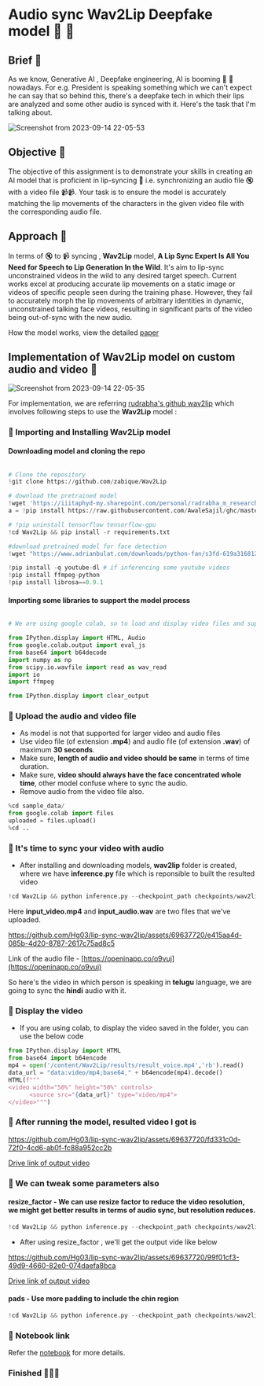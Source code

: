 # Audio sync Wav2Lip Deepfake model 🚀 🚀

## Brief 🚀

As we know, Generative AI , Deepfake engineering, AI is booming 🤯 🤯 nowadays. For e.g. President is speaking something which we can't expect he can say that so behind this, there's a deepfake tech in which their lips are analyzed and some other audio is synced with it. Here's the task that I'm talking about. 

![Screenshot from 2023-09-14 22-05-53](https://github.com/Hg03/lip-sync-wav2lip/assets/69637720/8ae07ace-3b03-4096-af31-e71f752c4c0f)



## Objective 🚀

The objective of this assignment is to demonstrate your skills in creating an AI model that is proficient in lip-syncing 👄 i.e. synchronizing an audio file 🔇 with a video file 📹📹. Your task is to ensure the model is accurately matching the lip movements of the characters in the given video file with the corresponding audio file.

## Approach 🚀

In terms of 🔇 to 📹 syncing , **Wav2Lip** model, **A Lip Sync Expert Is All You Need for Speech to Lip Generation In the Wild**. It's aim to lip-sync unconstrained videos in the wild to any desired target speech. Current works excel at producing accurate lip movements on a static image or videos of specific people seen during the training phase. However, they fail to accurately morph the lip movements of arbitrary identities in dynamic, unconstrained talking face videos, resulting in significant parts of the video being out-of-sync with the new audio.

How the model works, view the detailed [paper](https://arxiv.org/abs/2008.10010)

## Implementation of Wav2Lip model on custom audio and video 🚀

![Screenshot from 2023-09-14 22-05-35](https://github.com/Hg03/lip-sync-wav2lip/assets/69637720/a4c6c516-5391-4c17-a625-5ddaf6a2ff9f)



For implementation, we are referring [rudrabha's github wav2lip](https://github.com/Rudrabha/Wav2Lip) which involves following steps to use the **Wav2Lip** model :

### 🔮 Importing and Installing Wav2Lip model

#### Downloading model and cloning the repo

```python

# Clone the repository
!git clone https://github.com/zabique/Wav2Lip

# download the pretrained model
!wget 'https://iiitaphyd-my.sharepoint.com/personal/radrabha_m_research_iiit_ac_in/_layouts/15/download.aspx?share=EdjI7bZlgApMqsVoEUUXpLsBxqXbn5z8VTmoxp55YNDcIA' -O '/content/Wav2Lip/checkpoints/wav2lip_gan.pth'
a = !pip install https://raw.githubusercontent.com/AwaleSajil/ghc/master/ghc-1.0-py3-none-any.whl

# !pip uninstall tensorflow tensorflow-gpu
!cd Wav2Lip && pip install -r requirements.txt

#download pretrained model for face detection
!wget "https://www.adrianbulat.com/downloads/python-fan/s3fd-619a316812.pth" -O "/content/Wav2Lip/face_detection/detection/sfd/s3fd.pth"

!pip install -q youtube-dl # if inferencing some youtube videos
!pip install ffmpeg-python
!pip install librosa==0.9.1
```

#### Importing some libraries to support the model process

```python

# We are using google colab, so to load and display video files and support it to download, we require these libraries

from IPython.display import HTML, Audio
from google.colab.output import eval_js
from base64 import b64decode
import numpy as np
from scipy.io.wavfile import read as wav_read
import io
import ffmpeg

from IPython.display import clear_output 
```

### 🔮 Upload the audio and video file

- As model is not that supported for larger video and audio files
- Use video file (of extension **.mp4**) and audio file (of extension **.wav**) of maximum **30 seconds**.
- Make sure, **length of audio and video should be same** in terms of time duration.
- Make sure, **video should always have the face concentrated whole time**, other model confuse where to sync the audio.
- Remove audio from the video file also.

```python
%cd sample_data/
from google.colab import files
uploaded = files.upload()
%cd ..
```

### 🔮 It's time to sync your video with audio 

- After installing and downloading models, **wav2lip** folder is created, where we have **inference.py** file which is reponsible to built the resulted video

```python
!cd Wav2Lip && python inference.py --checkpoint_path checkpoints/wav2lip_gan.pth --face "/content/sample_data/input_video.mp4" --audio "/content/sample_data/input_audio.wav"
```

Here **input_video.mp4** and **input_audio.wav** are two files that we've uploaded. 


https://github.com/Hg03/lip-sync-wav2lip/assets/69637720/e415aa4d-085b-4d20-8787-2617c75ad8c5

Link of the audio file - [https://openinapp.co/o9vuj](https://openinapp.co/o9vuj)

So here's the video in which person is speaking in **telugu** language, we are going to sync the **hindi** audio with it.

### 🔮 Display the video

- If you are using colab, to display the video saved in the folder, you can use the below code

```python
from IPython.display import HTML
from base64 import b64encode
mp4 = open('/content/Wav2Lip/results/result_voice.mp4','rb').read()
data_url = "data:video/mp4;base64," + b64encode(mp4).decode()
HTML(f"""
<video width="50%" height="50%" controls>
      <source src="{data_url}" type="video/mp4">
</video>""")
```

### 🔮 After running the model, resulted video I got is 

https://github.com/Hg03/lip-sync-wav2lip/assets/69637720/fd331c0d-72f0-4cd6-ab0f-fc88a952cc2b

[Drive link of output video](https://drive.google.com/file/d/1NDJmtoyfmbLn3u9dKSVRhDLVVtwchtSt/view?usp=sharing)

### 🔮 We can tweak some parameters also 

#### resize_factor - We can use resize factor to reduce the video resolution, we might get better results in terms of audio sync, but resolution reduces.

```python
!cd Wav2Lip && python inference.py --checkpoint_path checkpoints/wav2lip_gan.pth --face "/content/sample_data/input_video.mp4" --audio "/content/sample_data/input_audio.wav" --resize_factor 2
```

- After using resize_factor , we'll get the output vide like below

https://github.com/Hg03/lip-sync-wav2lip/assets/69637720/99f01cf3-49d9-4660-82e0-074daefa8bca

[Drive link of output video](https://drive.google.com/file/d/1QT4HCwe5ojCzxhwRw-6dMVP0_KR-2BpM/view?usp=sharing)

#### pads - Use more padding to include the chin region

```python
!cd Wav2Lip && python inference.py --checkpoint_path checkpoints/wav2lip_gan.pth --face "/content/sample_data/input_video.mp4" --audio "/content/sample_data/input_audio.wav" --pads 0 20 0 0
```

### 🔮 Notebook link

Refer the [notebook](https://github.com/Hg03/lip-sync-wav2lip/blob/main/exploration_notebook/Wav2Lip_TenDeepfake_eng.ipynb) for more details.

### Finished 🎉🎉🎉











